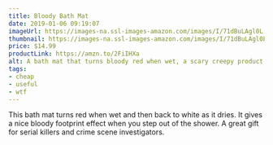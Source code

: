 ```yaml
---
title: Bloody Bath Mat
date: 2019-01-06 09:19:07
imageUrl: https://images-na.ssl-images-amazon.com/images/I/71dBuLAgl0L._SX679_.jpg
thumbnail: https://images-na.ssl-images-amazon.com/images/I/71dBuLAgl0L._SR600,315_.jpg
price: $14.99
productLink: https://amzn.to/2FiIHXa
alt: A bath mat that turns bloody red when wet, a scary creepy product to buy online.
tags:
- cheap
- useful
- wtf
---
```


This bath mat turns red when wet and then back to white as it dries. It gives a nice bloody footprint effect when you step out of the shower. A great gift for serial killers and crime scene investigators.